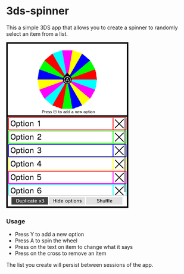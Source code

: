 # 3ds-spinner

This a simple 3DS app that allows you to create a spinner to randomly select an item from a list.

![preview of app](preview.png)

### Usage
- Press Y to add a new option
- Press A to spin the wheel
- Press on the text on item to change what it says
- Press on the cross to remove an item

The list you create will persist between sessions of the app.
